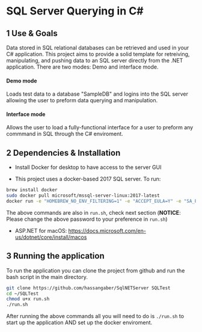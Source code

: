 # SQL Server Querying in C#

## 1 Use & Goals

Data stored in SQL relational databases can be retrieved and used in your C# application. This project aims to provide a solid template for retreiving, manipulating, and pushing data to an SQL server directly from the .NET application. There are two modes: Demo and interface mode.

#### Demo mode
Loads test data to a database "SampleDB" and logins into the SQL server allowing the user to preform data querying and manipulation.

#### Interface mode
Allows the user to load a fully-functional interface for a user to preform any commmand in SQL through the C# enviroment.

## 2 Dependencies & Installation

* Install Docker for desktop to have access to the server GUI

* This project uses a docker-based 2017 SQL server. To run:
```sh
brew install docker
sudo docker pull microsoft/mssql-server-linux:2017-latest
docker run -e "HOMEBREW_NO_ENV_FILTERING=1" -e "ACCEPT_EULA=Y" -e "SA_PASSWORD=Password" -p 1433:1433 -d microsoft/mssql-server-linux
```
The above commands are also in `run.sh`, check next section
(**NOTICE**: Please change the above password to your preference in `run.sh`)
* ASP.NET for macOS:
https://docs.microsoft.com/en-us/dotnet/core/install/macos

## 3 Running the application
To run the application you can clone the project from github and run the bash script in the main directory.

```sh
git clone https://github.com/hassangaber/SqlNETServer SQLTest
cd ~/SQLTest
chmod u+x run.sh
./run.sh
```
After running the above commands all you will need to do is `./run.sh` to start up the application AND set up the docker enviroment.